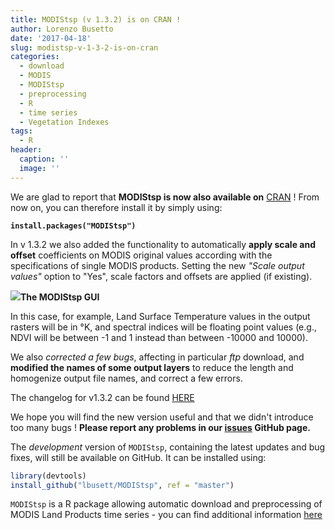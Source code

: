 ```yaml
---
title: MODIStsp (v 1.3.2) is on CRAN !
author: Lorenzo Busetto
date: '2017-04-18'
slug: modistsp-v-1-3-2-is-on-cran
categories:
  - download
  - MODIS
  - MODIStsp
  - preprocessing
  - R
  - time series
  - Vegetation Indexes
tags:
  - R
header:
  caption: ''
  image: ''
---
```

We are glad to report that **MODIStsp is now also available on** [CRAN](https://cran.r-project.org/web/packages/MODIStsp/index.html) ! From now on, 
you can therefore install it by simply using:

**`install.packages("MODIStsp")`**

In v 1.3.2 we also added the functionality to automatically **apply scale and offset** 
coefficients on MODIS original values according with the specifications of single
MODIS products. Setting the new _"Scale output values"_ option to "Yes", scale factors 
and offsets are applied (if existing).

![](/img/Figure_2_new_132.png)**The MODIStsp GUI**

In this case, for example, Land Surface Temperature values in the output rasters 
will be in °K, and spectral indices will be floating point values (e.g., NDVI will
be between -1 and 1 instead than between -10000 and 10000).

We also *corrected a few bugs*, affecting in particular _ftp_ download, and
**modified the names of some output layers** to reduce the length and homogenize 
output file names, and correct a few errors.

The changelog for v1.3.2 can be found [HERE](https://github.com/lbusett/MODIStsp/releases/tag/v1.3.2)

We hope you will find the new version useful and that we didn't introduce too
many bugs ! **Please report any problems in our 
[issues](https://github.com/lbusett/MODIStsp/issues) GitHub page.**

The _development_ version of `MODIStsp`, containing the latest updates and bug 
fixes, will still be available on GitHub. It can be installed using:

``` r
library(devtools)
install_github("lbusett/MODIStsp", ref = "master")
```

`MODIStsp`  is a R package allowing automatic download and preprocessing of MODIS  Land Products time series - you can find additional information [here](/post/modistsp-a-new-r-package-for-modis-land-products-preprocessing)
